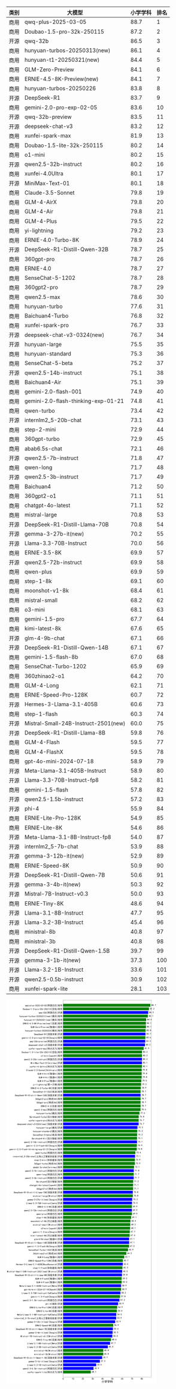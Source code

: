 
| 类别 | 大模型                         | 小学学科 | 排名 |
|-----|------------------------------|---------|----|
|商用|qwq-plus-2025-03-05|88.7|1|
|商用|Doubao-1.5-pro-32k-250115|87.2|2|
|开源|qwq-32b|86.5|3|
|商用|hunyuan-turbos-20250313(new)|86.1|4|
|商用|hunyuan-t1-20250321(new)|84.4|5|
|商用|GLM-Zero-Preview|84.1|6|
|商用|ERNIE-4.5-8K-Preview(new)|84.1|7|
|商用|hunyuan-turbos-20250226|83.8|8|
|开源|DeepSeek-R1|83.7|9|
|商用|gemini-2.0-pro-exp-02-05|83.6|10|
|开源|qwq-32b-preview|83.5|11|
|开源|deepseek-chat-v3|83.2|12|
|商用|xunfei-spark-max|81.9|13|
|商用|Doubao-1.5-lite-32k-250115|80.2|14|
|商用|o1-mini|80.2|15|
|开源|qwen2.5-32b-instruct|80.2|16|
|商用|xunfei-4.0Ultra|80.1|17|
|开源|MiniMax-Text-01|80.1|18|
|商用|Claude-3.5-Sonnet|79.8|19|
|商用|GLM-4-AirX|79.8|20|
|商用|GLM-4-Air|79.8|21|
|商用|GLM-4-Plus|79.5|22|
|商用|yi-lightning|79.2|23|
|商用|ERNIE-4.0-Turbo-8K|78.9|24|
|开源|DeepSeek-R1-Distill-Qwen-32B|78.7|25|
|商用|360gpt-pro|78.7|26|
|商用|ERNIE-4.0|78.7|27|
|商用|SenseChat-5-1202|78.7|28|
|商用|360gpt2-pro|78.7|29|
|商用|qwen2.5-max|78.6|30|
|商用|hunyuan-turbo|77.6|31|
|商用|Baichuan4-Turbo|76.8|32|
|商用|xunfei-spark-pro|76.7|33|
|开源|deepseek-chat-v3-0324(new)|76.7|34|
|开源|hunyuan-large|75.5|35|
|商用|hunyuan-standard|75.3|36|
|商用|SenseChat-5-beta|75.2|37|
|开源|qwen2.5-14b-instruct|75.1|38|
|商用|Baichuan4-Air|75.1|39|
|商用|gemini-2.0-flash-001|74.9|40|
|商用|gemini-2.0-flash-thinking-exp-01-21|74.8|41|
|商用|qwen-turbo|73.4|42|
|开源|internlm2_5-20b-chat|73.1|43|
|商用|step-2-mini|72.9|44|
|商用|360gpt-turbo|72.9|45|
|商用|abab6.5s-chat|72.1|46|
|开源|qwen2.5-7b-instruct|71.8|47|
|商用|qwen-long|71.7|48|
|开源|qwen2.5-3b-instruct|71.7|49|
|商用|Baichuan4|71.2|50|
|商用|360gpt2-o1|71.1|51|
|商用|chatgpt-4o-latest|71.1|52|
|商用|mistral-large|70.8|53|
|开源|DeepSeek-R1-Distill-Llama-70B|70.8|54|
|开源|gemma-3-27b-it(new)|70.2|55|
|开源|Llama-3.3-70B-Instruct|70.0|56|
|商用|ERNIE-3.5-8K|69.9|57|
|开源|qwen2.5-72b-instruct|69.9|58|
|商用|qwen-plus|69.9|59|
|商用|step-1-8k|69.1|60|
|商用|moonshot-v1-8k|68.4|61|
|商用|mistral-small|68.2|62|
|商用|o3-mini|68.1|63|
|商用|gemini-1.5-pro|67.7|64|
|商用|kimi-latest-8k|67.6|65|
|开源|glm-4-9b-chat|67.1|66|
|开源|DeepSeek-R1-Distill-Qwen-14B|67.1|67|
|商用|gemini-1.5-flash-8b|67.0|68|
|商用|SenseChat-Turbo-1202|65.9|69|
|商用|360zhinao2-o1|64.2|70|
|商用|GLM-4-Long|62.1|71|
|商用|ERNIE-Speed-Pro-128K|60.7|72|
|开源|Hermes-3-Llama-3.1-405B|60.6|73|
|商用|step-1-flash|60.3|74|
|开源|Mistral-Small-24B-Instruct-2501(new)|60.0|75|
|开源|DeepSeek-R1-Distill-Llama-8B|59.8|76|
|商用|GLM-4-Flash|59.5|77|
|商用|GLM-4-FlashX|59.5|78|
|商用|gpt-4o-mini-2024-07-18|58.9|79|
|开源|Meta-Llama-3.1-405B-Instruct|58.9|80|
|开源|Llama-3.3-70B-Instruct-fp8|58.2|81|
|商用|gemini-1.5-flash|57.8|82|
|开源|qwen2.5-1.5b-instruct|57.2|83|
|开源|phi-4|55.9|84|
|商用|ERNIE-Lite-Pro-128K|54.9|85|
|商用|ERNIE-Lite-8K|54.6|86|
|开源|Meta-Llama-3.1-8B-Instruct-fp8|54.0|87|
|开源|internlm2_5-7b-chat|53.9|88|
|开源|gemma-3-12b-it(new)|52.9|89|
|商用|ERNIE-Speed-8K|50.9|90|
|开源|DeepSeek-R1-Distill-Qwen-7B|50.6|91|
|开源|gemma-3-4b-it(new)|50.3|92|
|开源|Mistral-7B-Instruct-v0.3|50.0|93|
|商用|ERNIE-Tiny-8K|48.6|94|
|开源|Llama-3.1-8B-Instruct|47.7|95|
|开源|Llama-3.2-3B-Instruct|45.4|96|
|商用|ministral-8b|40.8|97|
|商用|ministral-3b|40.8|98|
|开源|DeepSeek-R1-Distill-Qwen-1.5B|39.7|99|
|开源|gemma-3-1b-it(new)|37.3|100|
|开源|Llama-3.2-1B-Instruct|33.6|101|
|开源|qwen2.5-0.5b-instruct|30.9|102|
|商用|xunfei-spark-lite|28.1|103|


![lin](../pic/小学学科.png)
